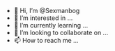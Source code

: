 - 👋 Hi, I’m @Sexmanbog
- 👀 I’m interested in ...
- 🌱 I’m currently learning ...
- 💞️ I’m looking to collaborate on ...
- 📫 How to reach me ...

<!---
Sexmanbog/Sexmanbog is a ✨ special ✨ repository because its `README.md` (this file) appears on your GitHub profile.
You can click the Preview link to take a look at your changes.
--->
